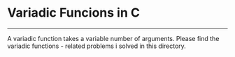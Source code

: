 # Variadic Funcions in C
-----------------------------------------------------
A variadic function takes a variable number of arguments. 
Please find the variadic functions - related problems i solved in this directory.

